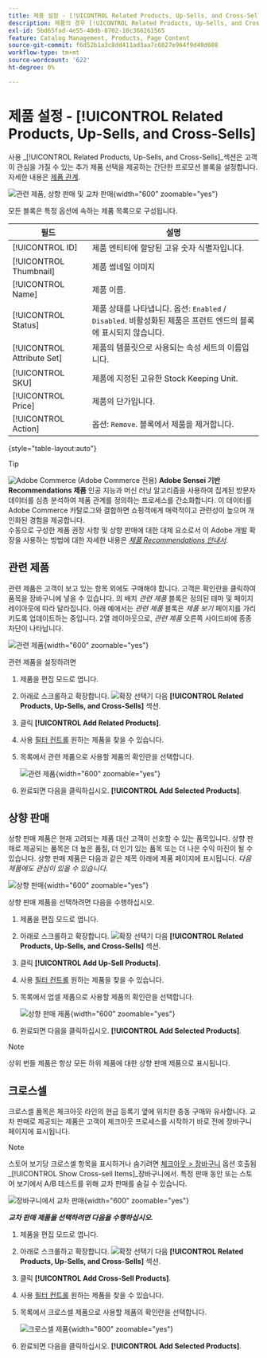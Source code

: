 ```yaml
---
title: 제품 설정 - [!UICONTROL Related Products, Up-Sells, and Cross-Sells]
description: 제품의 경우 [!UICONTROL Related Products, Up-Sells, and Cross-Sells] 설정은 제품 페이지에서 추가 제품 선택을 강조 표시하는 간단한 프로모션 블록을 정의합니다.
exl-id: 5bd65fad-4e55-40db-8702-10c366261565
feature: Catalog Management, Products, Page Content
source-git-commit: f6d52b1a3c8dd411ad3aa7c6027e964f9d49d608
workflow-type: tm+mt
source-wordcount: '622'
ht-degree: 0%

---
```


# 제품 설정 - [!UICONTROL Related Products, Up-Sells, and Cross-Sells]

사용 _[!UICONTROL Related Products, Up-Sells, and Cross-Sells]_섹션은 고객이 관심을 가질 수 있는 추가 제품 선택을 제공하는 간단한 프로모션 블록을 설정합니다. 자세한 내용은 [제품 관계](../merchandising-promotions/product-relationships.md).

![관련 제품, 상향 판매 및 교차 판매](./assets/product-related-up-sell-cross-sell.png){width="600" zoomable="yes"}

모든 블록은 특정 옵션에 속하는 제품 목록으로 구성됩니다.

| 필드 | 설명 |
|--- |--- |
| [!UICONTROL ID] | 제품 엔티티에 할당된 고유 숫자 식별자입니다. |
| [!UICONTROL Thumbnail] | 제품 썸네일 이미지 |
| [!UICONTROL Name] | 제품 이름. |
| [!UICONTROL Status] | 제품 상태를 나타냅니다. 옵션: `Enabled` / `Disabled`. 비활성화된 제품은 프런트 엔드의 블록에 표시되지 않습니다. |
| [!UICONTROL Attribute Set] | 제품의 템플릿으로 사용되는 속성 세트의 이름입니다. |
| [!UICONTROL SKU] | 제품에 지정된 고유한 Stock Keeping Unit. |
| [!UICONTROL Price] | 제품의 단가입니다. |
| [!UICONTROL Action] | 옵션: `Remove`. 블록에서 제품을 제거합니다. |

{style="table-layout:auto"}

>[!TIP]
>
>![Adobe Commerce](../assets/adobe-logo.svg) (Adobe Commerce 전용) **Adobe Sensei 기반 Recommendations 제품** 인공 지능과 머신 러닝 알고리즘을 사용하여 집계된 방문자 데이터를 심층 분석하여 제품 관계를 정의하는 프로세스를 간소화합니다. 이 데이터를 Adobe Commerce 카탈로그와 결합하면 쇼핑객에게 매력적이고 관련성이 높으며 개인화된 경험을 제공합니다.
><br/>
>수동으로 구성한 제품 권장 사항 및 상향 판매에 대한 대체 요소로서 이 Adobe 개발 확장을 사용하는 방법에 대한 자세한 내용은 _[제품 Recommendations 안내서](https://experienceleague.adobe.com/docs/commerce-merchant-services/product-recommendations/guide-overview.html)_.

## 관련 제품

관련 제품은 고객이 보고 있는 항목 외에도 구매해야 합니다. 고객은 확인란을 클릭하여 품목을 장바구니에 넣을 수 있습니다. 의 배치 _관련 제품_ 블록은 정의된 테마 및 페이지 레이아웃에 따라 달라집니다. 아래 예에서는 _관련 제품_ 블록은 _제품 보기_ 페이지를 가리키도록 업데이트하는 중입니다. 2열 레이아웃으로, _관련 제품_ 오른쪽 사이드바에 종종 차단이 나타납니다.

![관련 제품](./assets/storefront-product-related-products.png){width="600" zoomable="yes"}

관련 제품을 설정하려면

1. 제품을 편집 모드로 엽니다.

1. 아래로 스크롤하고 확장합니다. ![확장 선택기](../assets/icon-display-expand.png) 다음 **[!UICONTROL Related Products, Up-Sells, and Cross-Sells]** 섹션.

1. 클릭 **[!UICONTROL Add Related Products]**.

1. 사용 [필터 컨트롤](../getting-started/admin-grid-controls.md) 원하는 제품을 찾을 수 있습니다.

1. 목록에서 관련 제품으로 사용할 제품의 확인란을 선택합니다.

   ![관련 제품](./assets/products-related-add.png){width="600" zoomable="yes"}

1. 완료되면 다음을 클릭하십시오. **[!UICONTROL Add Selected Products]**.

## 상향 판매

상향 판매 제품은 현재 고려되는 제품 대신 고객이 선호할 수 있는 품목입니다. 상향 판매로 제공되는 품목은 더 높은 품질, 더 인기 있는 품목 또는 더 나은 수익 마진이 될 수 있습니다. 상향 판매 제품은 다음과 같은 제목 아래에 제품 페이지에 표시됩니다. _다음 제품에도 관심이 있을 수 있습니다_.

![상향 판매](./assets/storefront-product-upsell.png){width="600" zoomable="yes"}

상향 판매 제품을 선택하려면 다음을 수행하십시오.

1. 제품을 편집 모드로 엽니다.

1. 아래로 스크롤하고 확장합니다. ![확장 선택기](../assets/icon-display-expand.png) 다음 **[!UICONTROL Related Products, Up-Sells, and Cross-Sells]** 섹션.

1. 클릭 **[!UICONTROL Add Up-Sell Products]**.

1. 사용 [필터 컨트롤](../getting-started/admin-grid-controls.md) 원하는 제품을 찾을 수 있습니다.

1. 목록에서 업셀 제품으로 사용할 제품의 확인란을 선택합니다.

   ![상향 판매 제품](./assets/product-up-sell-add.png){width="600" zoomable="yes"}

1. 완료되면 다음을 클릭하십시오. **[!UICONTROL Add Selected Products]**.

>[!NOTE]
>
>상위 번들 제품은 항상 모든 하위 제품에 대한 상향 판매 제품으로 표시됩니다.

## 크로스셀

크로스셀 품목은 체크아웃 라인의 현금 등록기 옆에 위치한 충동 구매와 유사합니다. 교차 판매로 제공되는 제품은 고객이 체크아웃 프로세스를 시작하기 바로 전에 장바구니 페이지에 표시됩니다.

>[!NOTE]
>
>스토어 보기당 크로스셀 항목을 표시하거나 숨기려면 [체크아웃 > 장바구니](../configuration-reference/sales/checkout.md) 옵션 호출됨 _[!UICONTROL Show Cross-sell Items]_장바구니에서. 특정 판매 동안 또는 스토어 보기에서 A/B 테스트를 위해 교차 판매를 숨길 수 있습니다.

![장바구니에서 교차 판매](./assets/storefront-cart-cross-sells.png){width="600" zoomable="yes"}

**_교차 판매 제품을 선택하려면 다음을 수행하십시오._**

1. 제품을 편집 모드로 엽니다.

1. 아래로 스크롤하고 확장합니다. ![확장 선택기](../assets/icon-display-expand.png) 다음 **[!UICONTROL Related Products, Up-Sells, and Cross-Sells]** 섹션.

1. 클릭 **[!UICONTROL Add Cross-Sell Products]**.

1. 사용 [필터 컨트롤](../getting-started/admin-grid-controls.md) 원하는 제품을 찾을 수 있습니다.

1. 목록에서 크로스셀 제품으로 사용할 제품의 확인란을 선택합니다.

   ![크로스셀 제품](./assets/product-cross-sell-add.png){width="600" zoomable="yes"}

1. 완료되면 다음을 클릭하십시오. **[!UICONTROL Add Selected Products]**.
